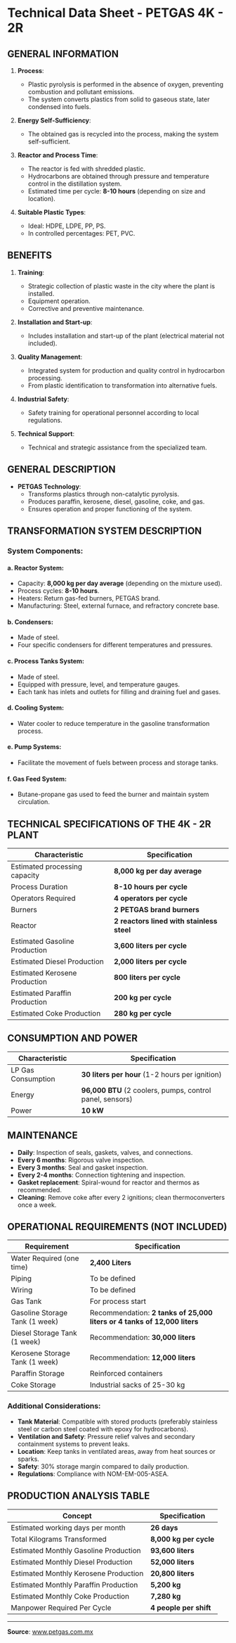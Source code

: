 # Technical Data Sheet - PETGAS 4K - 2R

## GENERAL INFORMATION

1. **Process**:
   - Plastic pyrolysis is performed in the absence of oxygen, preventing combustion and pollutant emissions.
   - The system converts plastics from solid to gaseous state, later condensed into fuels.

2. **Energy Self-Sufficiency**:
   - The obtained gas is recycled into the process, making the system self-sufficient.

3. **Reactor and Process Time**:
   - The reactor is fed with shredded plastic.
   - Hydrocarbons are obtained through pressure and temperature control in the distillation system.
   - Estimated time per cycle: **8-10 hours** (depending on size and location).

4. **Suitable Plastic Types**:
   - Ideal: HDPE, LDPE, PP, PS.
   - In controlled percentages: PET, PVC.

## BENEFITS

1. **Training**:
   - Strategic collection of plastic waste in the city where the plant is installed.
   - Equipment operation.
   - Corrective and preventive maintenance.

2. **Installation and Start-up**:
   - Includes installation and start-up of the plant (electrical material not included).

3. **Quality Management**:
   - Integrated system for production and quality control in hydrocarbon processing.
   - From plastic identification to transformation into alternative fuels.

4. **Industrial Safety**:
   - Safety training for operational personnel according to local regulations.

5. **Technical Support**:
   - Technical and strategic assistance from the specialized team.

## GENERAL DESCRIPTION

- **PETGAS Technology**:
  - Transforms plastics through non-catalytic pyrolysis.
  - Produces paraffin, kerosene, diesel, gasoline, coke, and gas.
  - Ensures operation and proper functioning of the system.

## TRANSFORMATION SYSTEM DESCRIPTION

### System Components:

#### a. Reactor System:
- Capacity: **8,000 kg per day average** (depending on the mixture used).
- Process cycles: **8-10 hours**.
- Heaters: Return gas-fed burners, PETGAS brand.
- Manufacturing: Steel, external furnace, and refractory concrete base.

#### b. Condensers:
- Made of steel.
- Four specific condensers for different temperatures and pressures.

#### c. Process Tanks System:
- Made of steel.
- Equipped with pressure, level, and temperature gauges.
- Each tank has inlets and outlets for filling and draining fuel and gases.

#### d. Cooling System:
- Water cooler to reduce temperature in the gasoline transformation process.

#### e. Pump Systems:
- Facilitate the movement of fuels between process and storage tanks.

#### f. Gas Feed System:
- Butane-propane gas used to feed the burner and maintain system circulation.

## TECHNICAL SPECIFICATIONS OF THE 4K - 2R PLANT

| Characteristic | Specification |
|----------------|----------------|
| Estimated processing capacity | **8,000 kg per day average** |
| Process Duration | **8-10 hours per cycle** |
| Operators Required | **4 operators per cycle** |
| Burners | **2 PETGAS brand burners** |
| Reactor | **2 reactors lined with stainless steel** |
| Estimated Gasoline Production | **3,600 liters per cycle** |
| Estimated Diesel Production | **2,000 liters per cycle** |
| Estimated Kerosene Production | **800 liters per cycle** |
| Estimated Paraffin Production | **200 kg per cycle** |
| Estimated Coke Production | **280 kg per cycle** |

## CONSUMPTION AND POWER

| Characteristic | Specification |
|----------------|----------------|
| LP Gas Consumption | **30 liters per hour** (1-2 hours per ignition) |
| Energy | **96,000 BTU** (2 coolers, pumps, control panel, sensors) |
| Power | **10 kW** |

## MAINTENANCE

- **Daily**: Inspection of seals, gaskets, valves, and connections.
- **Every 6 months**: Rigorous valve inspection.
- **Every 3 months**: Seal and gasket inspection.
- **Every 2-4 months**: Connection tightening and inspection.
- **Gasket replacement**: Spiral-wound for reactor and thermos as recommended.
- **Cleaning**: Remove coke after every 2 ignitions; clean thermoconverters once a week.

## OPERATIONAL REQUIREMENTS (NOT INCLUDED)

| Requirement | Specification |
|---------------|----------------|
| Water Required (one time) | **2,400 Liters** |
| Piping | To be defined |
| Wiring | To be defined |
| Gas Tank | For process start |
| Gasoline Storage Tank (1 week) | Recommendation: **2 tanks of 25,000 liters or 4 tanks of 12,000 liters** |
| Diesel Storage Tank (1 week) | Recommendation: **30,000 liters** |
| Kerosene Storage Tank (1 week) | Recommendation: **12,000 liters** |
| Paraffin Storage | Reinforced containers |
| Coke Storage | Industrial sacks of 25-30 kg |

### Additional Considerations:
- **Tank Material**: Compatible with stored products (preferably stainless steel or carbon steel coated with epoxy for hydrocarbons).
- **Ventilation and Safety**: Pressure relief valves and secondary containment systems to prevent leaks.
- **Location**: Keep tanks in ventilated areas, away from heat sources or sparks.
- **Safety**: 30% storage margin compared to daily production.
- **Regulations**: Compliance with NOM-EM-005-ASEA.

## PRODUCTION ANALYSIS TABLE

| Concept | Specification |
|---------|----------------|
| Estimated working days per month | **26 days** |
| Total Kilograms Transformed | **8,000 kg per cycle** |
| Estimated Monthly Gasoline Production | **93,600 liters** |
| Estimated Monthly Diesel Production | **52,000 liters** |
| Estimated Monthly Kerosene Production | **20,800 liters** |
| Estimated Monthly Paraffin Production | **5,200 kg** |
| Estimated Monthly Coke Production | **7,280 kg** |
| Manpower Required Per Cycle | **4 people per shift** |

---

**Source**: www.petgas.com.mx

